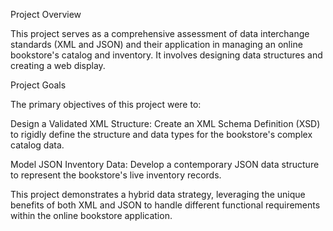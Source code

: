 Project Overview

This project serves as a comprehensive assessment of data interchange standards (XML and JSON) and their application in managing an online bookstore's catalog and inventory. It involves designing data structures and creating a web display.

Project Goals

The primary objectives of this project were to:

Design a Validated XML Structure: Create an XML Schema Definition (XSD) to rigidly define the structure and data types for the bookstore's complex catalog data.

Model JSON Inventory Data: Develop a contemporary JSON data structure to represent the bookstore's live inventory records.

This project demonstrates a hybrid data strategy, leveraging the unique benefits of both XML and JSON to handle different functional requirements within the online bookstore application.
